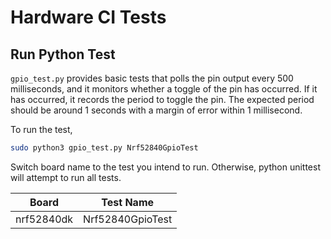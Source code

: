 # Hardware CI Tests

## Run Python Test

`gpio_test.py` provides basic tests that polls the pin output every 500 
milliseconds, and it monitors whether a toggle of the pin has occurred. If it
has occurred, it records the period to toggle the pin. The expected period 
should be around 1 seconds with a margin of error within 1 millisecond.

To run the test,
```bash
sudo python3 gpio_test.py Nrf52840GpioTest
```

Switch board name to the test you intend to run. Otherwise, python unittest
will attempt to run all tests.

Board | Test Name
------|----------
nrf52840dk | Nrf52840GpioTest
